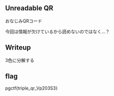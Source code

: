 ## Unreadable QR

おなじみQRコード

今回は情報が欠けているから読めないのではなく…？

## Writeup

3色に分解する

## flag

pgctf{triple_qr_Vp203S3}
